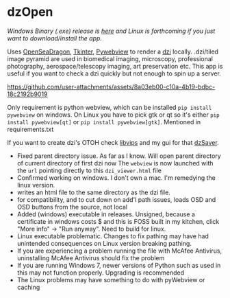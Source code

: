 # dzOpen

*Windows Binary (.exe) release is [here](https://github.com/cioran0/dzOpen/releases/download/v1.0.0-windows/dzOpen1.0.exe) and Linux is forthcoming if you just want to download/install the app.* 

Uses [OpenSeaDragon](https://openseadragon.github.io/), [Tkinter](https://wiki.python.org/moin/TkInter), [Pywebview](https://pywebview.flowrl.com/) to render a [dzi](https://learn.microsoft.com/en-us/previous-versions/windows/silverlight/dotnet-windows-silverlight/cc645050(v=vs.95)?redirectedfrom=MSDN) locally. .dzi/tiled image pyramid are used in biomedical imaging, microscopy, professional photography, aerospace/telescopy imaging, art preservation etc. This app is useful if you want to check a dzi quickly but not enough to spin up a server. 

https://github.com/user-attachments/assets/8a03eb00-c10a-4b19-bdbc-18c2192b9019

Only requirement is python webview, which can be installed ```pip install pywebview``` on windows. On Linux you have to pick gtk or qt so it's either ```pip install pywebview[qt]``` or ```pip install pywebview[gtk]```. Mentioned in requirements.txt

If you want to create dzi's OTOH check [libvips](https://www.libvips.org/) and my gui for that [dzSaver](https://github.com/cioran0/dzSaver).

- Fixed parent directory issue. As far as I know. Will open parent directory of current directory of first dzi now The `webview` is now launched with the `url` pointing directly to this `dzi_viewer.html` file
- Confirmed working on windows. I don't own a mac. I'm remedying the linux version. 
- writes an html file to the same directory as the dzi file.
- for compatibility, and to cut down on add'l path issues, loads OSD and OSD buttons from the source, not local
- Added (windows) executable in releases. Unsigned, because a certificate in windows costs $ and this is FOSS built in my kitchen, click "More info" -> "Run anyway". Need to build for linux.
- Linux executable problematic. Changes to fix pathing may have had unintended consequences on Linux version breaking pathing.
- If you are experiencing a problem running the file with McAfee Antivirus, uninstalling McAfee Antivirus should fix the problem
- If you are running Windows 7, newer versions of Python such as used in this may not function properly. Upgrading is recommended
- The Linux problems may have something to do with pyWebview or caching
